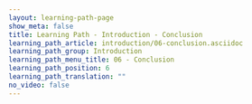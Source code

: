 ```yaml
---
layout: learning-path-page
show_meta: false
title: Learning Path - Introduction - Conclusion
learning_path_article: introduction/06-conclusion.asciidoc
learning_path_group: Introduction
learning_path_menu_title: 06 - Conclusion
learning_path_position: 6
learning_path_translation: ""
no_video: false
---
```

<!--- This file autogenerated from https://github.com/InnerSourceCommons/InnerSourceLearningPath/blob/master/scripts/generate_learning_path_markdown.js -->